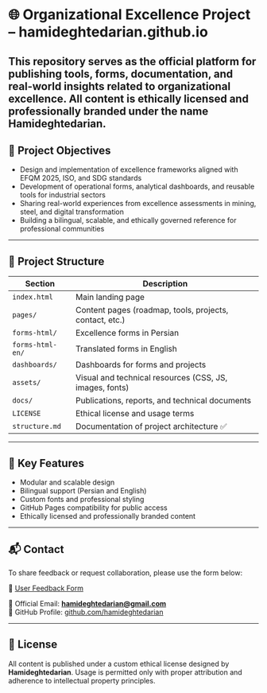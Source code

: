 # 🌐 Organizational Excellence Project – hamideghtedarian.github.io

This repository serves as the official platform for publishing tools, forms, documentation, and real-world insights related to organizational excellence. All content is ethically licensed and professionally branded under the name **Hamideghtedarian**.
---

## 🎯 Project Objectives

- Design and implementation of excellence frameworks aligned with EFQM 2025, ISO, and SDG standards
- Development of operational forms, analytical dashboards, and reusable tools for industrial sectors
- Sharing real-world experiences from excellence assessments in mining, steel, and digital transformation
- Building a bilingual, scalable, and ethically governed reference for professional communities

---

## 🧩 Project Structure

| Section | Description |
|---------|-------------|
| `index.html` | Main landing page |
| `pages/` | Content pages (roadmap, tools, projects, contact, etc.) |
| `forms-html/` | Excellence forms in Persian |
| `forms-html-en/` | Translated forms in English |
| `dashboards/` | Dashboards for forms and projects |
| `assets/` | Visual and technical resources (CSS, JS, images, fonts) |
| `docs/` | Publications, reports, and technical documents |
| `LICENSE` | Ethical license and usage terms |
| `structure.md` | Documentation of project architecture ✅

---

## 📌 Key Features

- Modular and scalable design
- Bilingual support (Persian and English)
- Custom fonts and professional styling
- GitHub Pages compatibility for public access
- Ethically licensed and professionally branded content

---

## 📬 Contact

To share feedback or request collaboration, please use the form below:

🔗 [User Feedback Form](forms-html-en/Feedback-Form-EN.html)

📧 Official Email: **hamideghtedarian@gmail.com**  
🔗 GitHub Profile: [github.com/hamideghtedarian](https://github.com/hamideghtedarian)

---

## 📖 License

All content is published under a custom ethical license designed by **Hamideghtedarian**. Usage is permitted only with proper attribution and adherence to intellectual property principles.
